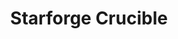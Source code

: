 ---
layout: wikipage_layout
description: my chapter has a description
title: Starforge Crucible
order: 33
---